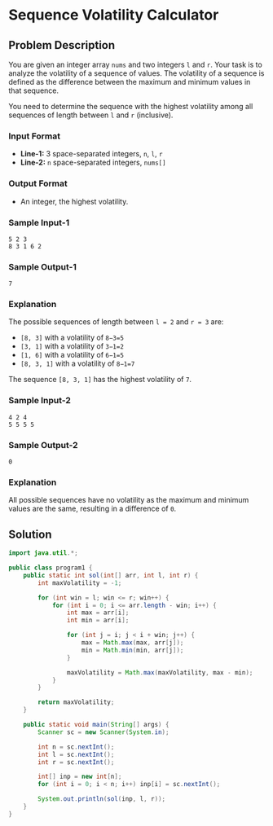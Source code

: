 # Sequence Volatility Calculator

## Problem Description

You are given an integer array `nums` and two integers `l` and `r`. Your task is to analyze the volatility of a sequence of values. The volatility of a sequence is defined as the difference between the maximum and minimum values in that sequence.

You need to determine the sequence with the highest volatility among all sequences of length between `l` and `r` (inclusive).

### Input Format
- **Line-1:** 3 space-separated integers, `n`, `l`, `r`
- **Line-2:** `n` space-separated integers, `nums[]`

### Output Format
- An integer, the highest volatility.

### Sample Input-1
```
5 2 3
8 3 1 6 2
```

### Sample Output-1
```
7
```

### Explanation
The possible sequences of length between `l = 2` and `r = 3` are:
- `[8, 3]` with a volatility of `8−3=5`
- `[3, 1]` with a volatility of `3−1=2`
- `[1, 6]` with a volatility of `6−1=5`
- `[8, 3, 1]` with a volatility of `8−1=7`

The sequence `[8, 3, 1]` has the highest volatility of `7`.

### Sample Input-2
```
4 2 4
5 5 5 5
```

### Sample Output-2
```
0
```

### Explanation
All possible sequences have no volatility as the maximum and minimum values are the same, resulting in a difference of `0`.

## Solution

```java
import java.util.*;

public class program1 {
    public static int sol(int[] arr, int l, int r) {
        int maxVolatility = -1;

        for (int win = l; win <= r; win++) {
            for (int i = 0; i <= arr.length - win; i++) {
                int max = arr[i];
                int min = arr[i];

                for (int j = i; j < i + win; j++) {
                    max = Math.max(max, arr[j]);
                    min = Math.min(min, arr[j]);
                }

                maxVolatility = Math.max(maxVolatility, max - min);
            }
        }

        return maxVolatility;
    }

    public static void main(String[] args) {
        Scanner sc = new Scanner(System.in);

        int n = sc.nextInt();
        int l = sc.nextInt();
        int r = sc.nextInt();

        int[] inp = new int[n];
        for (int i = 0; i < n; i++) inp[i] = sc.nextInt();

        System.out.println(sol(inp, l, r));
    }
}
```